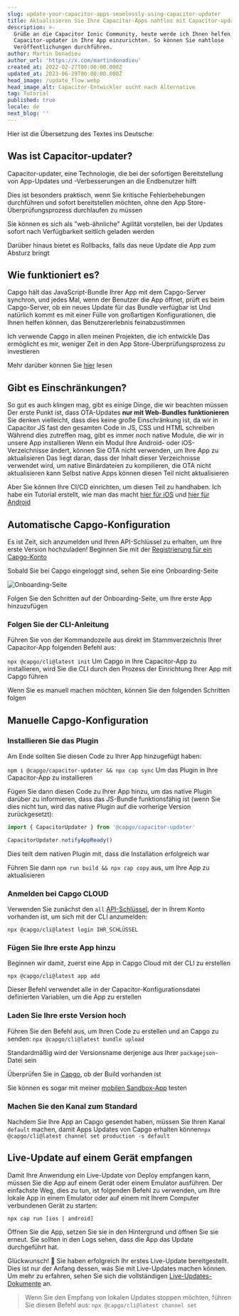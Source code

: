 ```yaml
---
slug: update-your-capacitor-apps-seamlessly-using-capacitor-updater
title: Aktualisieren Sie Ihre Capacitor-Apps nahtlos mit Capacitor-updater
description: >-
  Grüße an die Capacitor Ionic Community, heute werde ich Ihnen helfen,
  Capacitor-updater in Ihre App einzurichten. So können Sie nahtlose
  Veröffentlichungen durchführen.
author: Martin Donadieu
author_url: 'https://x.com/martindonadieu'
created_at: 2022-02-27T00:00:00.000Z
updated_at: 2023-06-29T00:00:00.000Z
head_image: /update_flow.webp
head_image_alt: Capacitor-Entwickler sucht nach Alternative
tag: Tutorial
published: true
locale: de
next_blog: ''
---
```


Hier ist die Übersetzung des Textes ins Deutsche:

## Was ist Capacitor-updater?

Capacitor-updater, eine Technologie, die bei der sofortigen Bereitstellung von App-Updates und -Verbesserungen an die Endbenutzer hilft

Dies ist besonders praktisch, wenn Sie kritische Fehlerbehebungen durchführen und sofort bereitstellen möchten, ohne den App Store-Überprüfungsprozess durchlaufen zu müssen

Sie können es sich als "web-ähnliche" Agilität vorstellen, bei der Updates sofort nach Verfügbarkeit seitlich geladen werden

Darüber hinaus bietet es Rollbacks, falls das neue Update die App zum Absturz bringt

## Wie funktioniert es?

Capgo hält das JavaScript-Bundle Ihrer App mit dem Capgo-Server synchron, und jedes Mal, wenn der Benutzer die App öffnet, prüft es beim Capgo-Server, ob ein neues Update für das Bundle verfügbar ist Und natürlich kommt es mit einer Fülle von großartigen Konfigurationen, die Ihnen helfen können, das Benutzererlebnis feinabzustimmen

Ich verwende Capgo in allen meinen Projekten, die ich entwickle Das ermöglicht es mir, weniger Zeit in den App Store-Überprüfungsprozess zu investieren

Mehr darüber können Sie [hier](https://capgoapp/) lesen

## Gibt es Einschränkungen?

So gut es auch klingen mag, gibt es einige Dinge, die wir beachten müssen
Der erste Punkt ist, dass OTA-Updates __nur mit Web-Bundles funktionieren__ 
Sie denken vielleicht, dass dies keine große Einschränkung ist, da wir in Capacitor JS fast den gesamten Code in JS, CSS und HTML schreiben
Während dies zutreffen mag, gibt es immer noch native Module, die wir in unsere App installieren
Wenn ein Modul Ihre Android- oder iOS-Verzeichnisse ändert, können Sie OTA nicht verwenden, um Ihre App zu aktualisieren
Das liegt daran, dass der Inhalt dieser Verzeichnisse verwendet wird, um native Binärdateien zu kompilieren, die OTA nicht aktualisieren kann
Selbst native Apps können diesen Teil nicht aktualisieren

Aber Sie können Ihre CI/CD einrichten, um diesen Teil zu handhaben. Ich habe ein Tutorial erstellt, wie man das macht [hier für iOS](https://capgoapp/blog/automatic-capacitor-ios-build-github-action/) und [hier für Android](https://capgoapp/blog/automatic-capacitor-android-build-github-action/)

## Automatische Capgo-Konfiguration

Es ist Zeit, sich anzumelden und Ihren API-Schlüssel zu erhalten, um Ihre erste Version hochzuladen! Beginnen Sie mit der [Registrierung für ein Capgo-Konto](/register/)

Sobald Sie bei Capgo eingeloggt sind, sehen Sie eine Onboarding-Seite 

![Onboarding-Seite](/onboarding_1_newwebp)

Folgen Sie den Schritten auf der Onboarding-Seite, um Ihre erste App hinzuzufügen

### Folgen Sie der CLI-Anleitung

Führen Sie von der Kommandozeile aus direkt im Stammverzeichnis Ihrer Capacitor-App folgenden Befehl aus:

`npx @capgo/cli@latest init`
Um Capgo in Ihre Capacitor-App zu installieren, wird Sie die CLI durch den Prozess der Einrichtung Ihrer App mit Capgo führen

Wenn Sie es manuell machen möchten, können Sie den folgenden Schritten folgen

## Manuelle Capgo-Konfiguration

### Installieren Sie das Plugin

Am Ende sollten Sie diesen Code zu Ihrer App hinzugefügt haben:

`npm i @capgo/capacitor-updater && npx cap sync`
Um das Plugin in Ihre Capacitor-App zu installieren

Fügen Sie dann diesen Code zu Ihrer App hinzu, um das native Plugin darüber zu informieren, dass das JS-Bundle funktionsfähig ist (wenn Sie dies nicht tun, wird das native Plugin auf die vorherige Version zurückgesetzt):

```js
import { CapacitorUpdater } from '@capgo/capacitor-updater'

CapacitorUpdater.notifyAppReady()
```

Dies teilt dem nativen Plugin mit, dass die Installation erfolgreich war

Führen Sie dann `npm run build && npx cap copy` aus, um Ihre App zu aktualisieren

### Anmelden bei Capgo CLOUD

Verwenden Sie zunächst den `all` [API-Schlüssel](https://webcapgoapp/dashboard/apikeys/), der in Ihrem Konto vorhanden ist, um sich mit der CLI anzumelden:

`npx @capgo/cli@latest login IHR_SCHLÜSSEL`

### Fügen Sie Ihre erste App hinzu

Beginnen wir damit, zuerst eine App in Capgo Cloud mit der CLI zu erstellen

`npx @capgo/cli@latest app add`

Dieser Befehl verwendet alle in der Capacitor-Konfigurationsdatei definierten Variablen, um die App zu erstellen

### Laden Sie Ihre erste Version hoch

Führen Sie den Befehl aus, um Ihren Code zu erstellen und an Capgo zu senden:
`npx @capgo/cli@latest bundle upload`

Standardmäßig wird der Versionsname derjenige aus Ihrer `packagejson`-Datei sein

Überprüfen Sie in [Capgo](https://webcapgoapp/), ob der Build vorhanden ist

Sie können es sogar mit meiner [mobilen Sandbox-App](https://capgoapp/app_mobile/) testen

### Machen Sie den Kanal zum Standard

Nachdem Sie Ihre App an Capgo gesendet haben, müssen Sie Ihren Kanal `default` machen, damit Apps Updates von Capgo erhalten können`npx @capgo/cli@latest channel set production -s default`

## Live-Update auf einem Gerät empfangen

Damit Ihre Anwendung ein Live-Update von Deploy empfangen kann, müssen Sie die App auf einem Gerät oder einem Emulator ausführen. Der einfachste Weg, dies zu tun, ist folgenden Befehl zu verwenden, um Ihre lokale App in einem Emulator oder auf einem mit Ihrem Computer verbundenen Gerät zu starten:

    npx cap run [ios | android]

Öffnen Sie die App, setzen Sie sie in den Hintergrund und öffnen Sie sie erneut. Sie sollten in den Logs sehen, dass die App das Update durchgeführt hat.

Glückwunsch! 🎉 Sie haben erfolgreich Ihr erstes Live-Update bereitgestellt. Dies ist nur der Anfang dessen, was Sie mit Live-Updates machen können. Um mehr zu erfahren, sehen Sie sich die vollständigen [Live-Updates-Dokumente](/docs/plugin/cloud-mode/getting-started/) an.

> Wenn Sie den Empfang von lokalen Updates stoppen möchten, führen Sie diesen Befehl aus:
`npx @capgo/cli@latest channel set`